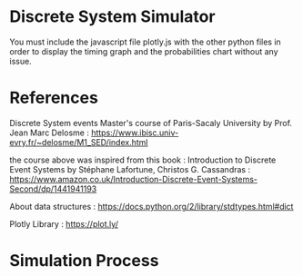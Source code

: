 # Discrete System Simulator
You must include the javascript file plotly.js with the other python files in order to display the timing graph and the probabilities chart without any issue. 

# References 
Discrete System events Master's course of Paris-Sacaly University by Prof. Jean Marc Delosme : https://www.ibisc.univ-evry.fr/~delosme/M1_SED/index.html 

the course above was inspired from this book  : Introduction to Discrete Event Systems by  Stéphane Lafortune, Christos G. Cassandras : https://www.amazon.co.uk/Introduction-Discrete-Event-Systems-Second/dp/1441941193

About data structures : https://docs.python.org/2/library/stdtypes.html#dict

Plotly Library : https://plot.ly/

# Simulation Process





